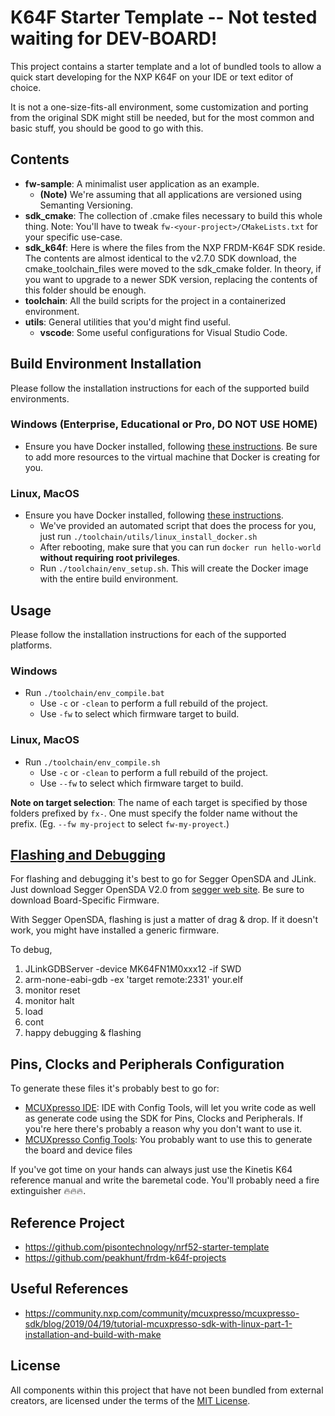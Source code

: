# K64F Starter Template -- Not tested waiting for DEV-BOARD!
This project contains a starter template and a lot of bundled tools to allow a quick start developing for the NXP K64F on your IDE or text editor of choice.

It is not a one-size-fits-all environment, some customization and porting from the original SDK might still be needed, but for the most common and basic stuff, you should be good to go with this.

## Contents
* **fw-sample**: A minimalist user application as an example.
  - **(Note)** We're assuming that all applications are versioned using Semanting Versioning.
* **sdk_cmake**: The collection of .cmake files necessary to build this whole thing.
  Note: You'll have to tweak `fw-<your-project>/CMakeLists.txt` for your specific use-case.
* **sdk_k64f**: Here is where the files from the NXP FRDM-K64F SDK reside. The contents are almost identical to the v2.7.0 SDK download, the cmake_toolchain_files were moved to the sdk_cmake folder. In theory, if you want to upgrade to a newer SDK version, replacing the contents of this folder should be enough.
* **toolchain**: All the build scripts for the project in a containerized environment.
* **utils**: General utilities that you'd might find useful.
  * **vscode**: Some useful configurations for Visual Studio Code.
  
## Build Environment Installation
Please follow the installation instructions for each of the supported build environments.

### Windows (Enterprise, Educational or Pro, DO NOT USE HOME)
* Ensure you have Docker installed, following [these instructions](https://docs.docker.com/docker-for-windows/install/). Be sure to add more resources to the virtual machine that Docker is creating for you.

### Linux, MacOS
* Ensure you have Docker installed, following [these instructions](https://docs.docker.com/v17.09/engine/installation/linux/docker-ce/ubuntu/).
  * We've provided an automated script that does the process for you, just run `./toolchain/utils/linux_install_docker.sh`
  * After rebooting, make sure that you can run `docker run hello-world` **without requiring root privileges**.
  * Run `./toolchain/env_setup.sh`. This will create the Docker image with the entire build environment.

## Usage
Please follow the installation instructions for each of the supported platforms.

### Windows
* Run `./toolchain/env_compile.bat`
  * Use `-c` or `-clean` to perform a full rebuild of the project.
  * Use `-fw` to select which firmware target to build.

### Linux, MacOS
* Run `./toolchain/env_compile.sh`
  * Use `-c` or `-clean` to perform a full rebuild of the project.
  * Use `--fw` to select which firmware target to build.

**Note on target selection**: The name of each target is specified by those folders prefixed by `fx-`. One must specify the folder name without the prefix. (Eg. `--fw my-project` to select `fw-my-proyect`.)

## [Flashing and Debugging](https://github.com/peakhunt/frdm-k64f-projects#flashing--debugging)
For flashing and debugging it's best to go for Segger OpenSDA and JLink. Just download Segger OpenSDA V2.0 from [segger web site](https://www.segger.com/downloads/jlink/#JLinkOpenSDABoardSpecificFirmwares). Be sure to download Board-Specific Firmware.

With Segger OpenSDA, flashing is just a matter of drag & drop. If it doesn't work, you might have installed a generic firmware.

To debug,

1. JLinkGDBServer -device MK64FN1M0xxx12 -if SWD
2. arm-none-eabi-gdb -ex 'target remote:2331' your.elf
3. monitor reset
4. monitor halt
5. load
6. cont
7. happy debugging & flashing

## Pins, Clocks and Peripherals Configuration
To generate these files it's probably best to go for:
* [MCUXpresso IDE](https://www.nxp.com/design/software/development-software/mcuxpresso-software-and-tools-/mcuxpresso-integrated-development-environment-ide:MCUXpresso-IDE): IDE with Config Tools, will let you write code as well as generate code using the SDK for Pins, Clocks and Peripherals. If you're here there's probably a reason why you don't want to use it.
* [MCUXpresso Config Tools](https://www.nxp.com/design/software/development-software/mcuxpresso-software-and-tools-/mcuxpresso-config-tools-pins-clocks-peripherals:MCUXpresso-Config-Tools): You probably want to use this to generate the board and device files

If you've got time on your hands can always just use the Kinetis K64 reference manual and write the baremetal code. You'll probably need a fire extinguisher 🔥🔥🔥.

## Reference Project
* https://github.com/pisontechnology/nrf52-starter-template
* https://github.com/peakhunt/frdm-k64f-projects

## Useful References
* https://community.nxp.com/community/mcuxpresso/mcuxpresso-sdk/blog/2019/04/19/tutorial-mcuxpresso-sdk-with-linux-part-1-installation-and-build-with-make

## License
All components within this project that have not been bundled from external creators, are licensed under the terms of the [MIT License](LICENSE.md).

